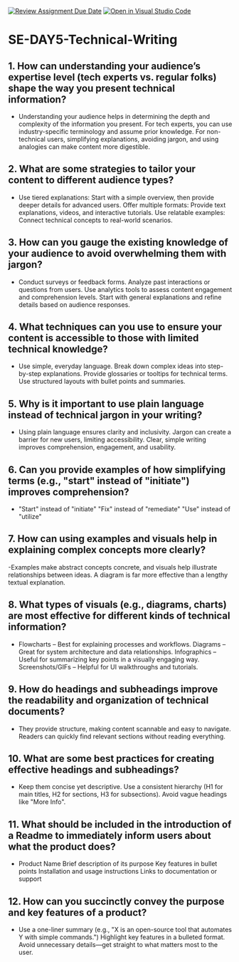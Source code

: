 [![Review Assignment Due Date](https://classroom.github.com/assets/deadline-readme-button-22041afd0340ce965d47ae6ef1cefeee28c7c493a6346c4f15d667ab976d596c.svg)](https://classroom.github.com/a/zsAR-pyY)
[![Open in Visual Studio Code](https://classroom.github.com/assets/open-in-vscode-2e0aaae1b6195c2367325f4f02e2d04e9abb55f0b24a779b69b11b9e10269abc.svg)](https://classroom.github.com/online_ide?assignment_repo_id=18597708&assignment_repo_type=AssignmentRepo)
# SE-DAY5-Technical-Writing
## 1. How can understanding your audience’s expertise level (tech experts vs. regular folks) shape the way you present technical information?
- Understanding your audience helps in determining the depth and complexity of the information you present. For tech experts, you can use industry-specific terminology and assume prior knowledge. For non-technical users, simplifying explanations, avoiding jargon, and using analogies can make content more digestible.

## 2. What are some strategies to tailor your content to different audience types?
- Use tiered explanations: Start with a simple overview, then provide deeper details for advanced users.
Offer multiple formats: Provide text explanations, videos, and interactive tutorials.
Use relatable examples: Connect technical concepts to real-world scenarios.

## 3. How can you gauge the existing knowledge of your audience to avoid overwhelming them with jargon?
- Conduct surveys or feedback forms.
Analyze past interactions or questions from users.
Use analytics tools to assess content engagement and comprehension levels.
Start with general explanations and refine details based on audience responses.

## 4. What techniques can you use to ensure your content is accessible to those with limited technical knowledge?
- Use simple, everyday language.
Break down complex ideas into step-by-step explanations.
Provide glossaries or tooltips for technical terms.
Use structured layouts with bullet points and summaries.

## 5. Why is it important to use plain language instead of technical jargon in your writing?
- Using plain language ensures clarity and inclusivity. Jargon can create a barrier for new users, limiting accessibility. Clear, simple writing improves comprehension, engagement, and usability.
  
## 6. Can you provide examples of how simplifying terms (e.g., "start" instead of "initiate") improves comprehension?
- "Start" instead of "initiate"
"Fix" instead of "remediate"
"Use" instead of "utilize"

## 7. How can using examples and visuals help in explaining complex concepts more clearly?
-Examples make abstract concepts concrete, and visuals help illustrate relationships between ideas.
A diagram is far more effective than a lengthy textual explanation.

## 8. What types of visuals (e.g., diagrams, charts) are most effective for different kinds of technical information?
- Flowcharts – Best for explaining processes and workflows.
Diagrams – Great for system architecture and data relationships.
Infographics – Useful for summarizing key points in a visually engaging way.
Screenshots/GIFs – Helpful for UI walkthroughs and tutorials.

## 9. How do headings and subheadings improve the readability and organization of technical documents?
- They provide structure, making content scannable and easy to navigate. Readers can quickly find relevant sections without reading everything.

## 10. What are some best practices for creating effective headings and subheadings?
- Keep them concise yet descriptive.
Use a consistent hierarchy (H1 for main titles, H2 for sections, H3 for subsections).
Avoid vague headings like "More Info".

## 11. What should be included in the introduction of a Readme to immediately inform users about what the product does?
- Product Name
Brief description of its purpose
Key features in bullet points
Installation and usage instructions
Links to documentation or support

## 12. How can you succinctly convey the purpose and key features of a product?
- Use a one-liner summary (e.g., "X is an open-source tool that automates Y with simple commands.")
Highlight key features in a bulleted format.
Avoid unnecessary details—get straight to what matters most to the user.
